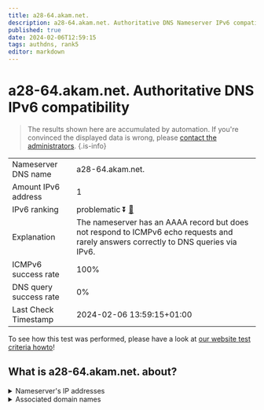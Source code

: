 ```yaml
---
title: a28-64.akam.net.
description: a28-64.akam.net. Authoritative DNS Nameserver IPv6 compatibility
published: true
date: 2024-02-06T12:59:15
tags: authdns, rank5
editor: markdown
---
```


# a28-64.akam.net. Authoritative DNS IPv6 compatibility

> The results shown here are accumulated by automation. If you're convinced the displayed data is wrong, please [contact the administrators](/howto/chat). 
{.is-info}




|   |   |
| - | - |
| Nameserver DNS name | a28-64.akam.net.
| Amount IPv6 address | 1
| IPv6 ranking | problematic :arrow_double_down: [🔗](/howto/ranking) |
| Explanation | The nameserver has an AAAA record but does not respond to ICMPv6 echo requests and rarely answers correctly to DNS queries via IPv6. |
| ICMPv6 success rate | 100%|
| DNS query success rate | 0% |
| Last Check Timestamp | 2024-02-06 13:59:15+01:00 |

To see how this test was performed, please have a look at [our website test criteria howto](/howto/testcriteria/authdns)!


## What is a28-64.akam.net. about?




<details>
<summary>Nameserver's IP addresses</summary>

2600:1480:d800::40

</details>



<details>
<summary>Associated domain names</summary>

www.amd.com

</details>
